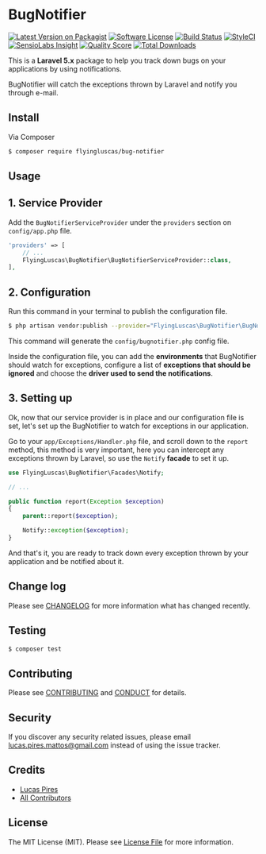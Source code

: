 # BugNotifier

[![Latest Version on Packagist][ico-version]][link-packagist]
[![Software License][ico-license]](LICENSE.md)
[![Build Status][ico-travis]][link-travis]
[![StyleCI][ico-styleci]][link-styleci]
[![SensioLabs Insight][ico-sensiolabs]][link-sensiolabs]
[![Quality Score][ico-code-quality]][link-code-quality]
[![Total Downloads][ico-downloads]][link-downloads]

This is a **Laravel 5.x** package to help you track down bugs on your applications by using notifications.

BugNotifier will catch the exceptions thrown by Laravel and notify you through e-mail.

## Install

Via Composer

``` bash
$ composer require flyingluscas/bug-notifier
```

## Usage

## 1. Service Provider
Add the `BugNotifierServiceProvider` under the `providers` section on `config/app.php` file.

``` php
'providers' => [
    // ...
    FlyingLuscas\BugNotifier\BugNotifierServiceProvider::class,
],
```

## 2. Configuration
Run this command in your terminal to publish the configuration file.

``` bash
$ php artisan vendor:publish --provider="FlyingLuscas\BugNotifier\BugNotifierServiceProvider"
```

This command will generate the `config/bugnotifier.php` config file.

Inside the configuration file, you can add the **environments** that BugNotifier should watch for exceptions,
configure a list of **exceptions that should be ignored** and choose the **driver used to send the notifications**.

## 3. Setting up
Ok, now that our service provider is in place and our configuration file is set,
let's set up the BugNotifier to watch for exceptions in our application.

Go to your `app/Exceptions/Handler.php` file, and scroll down to the `report` method, this method is very important,
here you can intercept any exceptions thrown by Laravel, so use the `Notify` **facade** to set it up.

``` php
use FlyingLuscas\BugNotifier\Facades\Notify;

// ...

public function report(Exception $exception)
{
    parent::report($exception);

    Notify::exception($exception);
}
```

And that's it, you are ready to track down every exception thrown by your application and be notified about it.

## Change log

Please see [CHANGELOG](CHANGELOG.md) for more information what has changed recently.

## Testing

``` bash
$ composer test
```

## Contributing

Please see [CONTRIBUTING](CONTRIBUTING.md) and [CONDUCT](CONDUCT.md) for details.

## Security

If you discover any security related issues, please email lucas.pires.mattos@gmail.com instead of using the issue tracker.

## Credits

- [Lucas Pires][link-author]
- [All Contributors][link-contributors]

## License

The MIT License (MIT). Please see [License File](LICENSE.md) for more information.

[ico-version]: https://img.shields.io/packagist/v/flyingluscas/bug-notifier.svg?style=flat-square
[ico-license]: https://img.shields.io/badge/license-MIT-brightgreen.svg?style=flat-square
[ico-travis]: https://img.shields.io/travis/flyingluscas/Laravel-BugNotifier/master.svg?style=flat-square
[ico-styleci]: https://styleci.io/repos/68256859/shield?branch=master
[ico-scrutinizer]: https://img.shields.io/scrutinizer/coverage/g/flyingluscas/Laravel-BugNotifier.svg?style=flat-square
[ico-sensiolabs]: https://img.shields.io/sensiolabs/i/6206548d-8d81-438b-9b64-74c2bb1e412c.svg?style=flat-square
[ico-code-quality]: https://img.shields.io/scrutinizer/g/flyingluscas/Laravel-BugNotifier.svg?style=flat-square
[ico-downloads]: https://img.shields.io/packagist/dt/flyingluscas/bug-notifier.svg?style=flat-square

[link-packagist]: https://packagist.org/packages/flyingluscas/bug-notifier
[link-travis]: https://travis-ci.org/flyingluscas/Laravel-BugNotifier
[link-styleci]: https://styleci.io/repos/68256859
[link-scrutinizer]: https://scrutinizer-ci.com/g/flyingluscas/Laravel-BugNotifier/code-structure
[link-sensiolabs]: https://insight.sensiolabs.com/projects/6206548d-8d81-438b-9b64-74c2bb1e412c
[link-code-quality]: https://scrutinizer-ci.com/g/flyingluscas/Laravel-BugNotifier
[link-downloads]: https://packagist.org/packages/flyingluscas/bug-notifier
[link-author]: https://github.com/flyingluscas
[link-contributors]: ../../contributors
